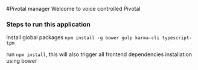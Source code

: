 #Pivotal manager
Welcome to voice controlled Pivotal

### Steps to run this application
Install global packages `npm install -g bower gulp karma-cli typescript-tpm`

run `npm install`, this will also trigger all frontend dependencies installation using bower